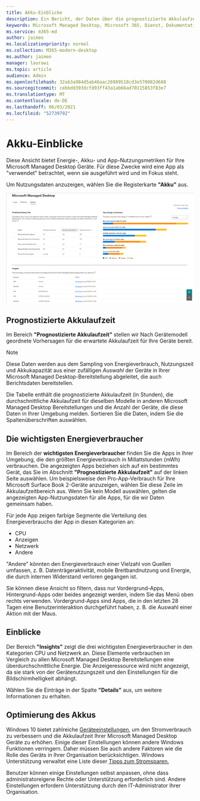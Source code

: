```yaml
---
title: Akku-Einblicke
description: Ein Bericht, der Daten über die prognostizierte Akkulaufzeit und die wichtigsten Energieverbraucher zeigt
keywords: Microsoft Managed Desktop, Microsoft 365, Dienst, Dokumentation
ms.service: m365-md
author: jaimeo
ms.localizationpriority: normal
ms.collection: M365-modern-desktop
ms.author: jaimeo
manager: laurawi
ms.topic: article
audience: Admin
ms.openlocfilehash: 32ab3a984d5ab46aac26989518cd3e570082d688
ms.sourcegitcommit: cebbdd393dcfd93ff43a1ab66ad70115853f83e7
ms.translationtype: MT
ms.contentlocale: de-DE
ms.lasthandoff: 06/03/2021
ms.locfileid: "52739792"
---
```

# <a name="battery-insights"></a>Akku-Einblicke
Diese Ansicht bietet Energie-, Akku- und App-Nutzungsmetriken für Ihre Microsoft Managed Desktop Geräte. Für diese Zwecke wird eine App als "verwendet" betrachtet, wenn sie ausgeführt wird und im Fokus steht.

Um Nutzungsdaten anzuzeigen, wählen Sie die Registerkarte **"Akku"** aus.

![Akkubereich: Pro Gerätemodell in oberer linker Ecke, oberer Energieverbraucher (nach App) oben rechts, Insights-Tabelle unten. Link "Dokumentation" oben rechts](../../media/insights_battery.png)

## <a name="predicted-battery-life"></a>Prognostizierte Akkulaufzeit

Im Bereich **"Prognostizierte Akkulaufzeit"** stellen wir Nach Gerätemodell geordnete Vorhersagen für die erwartete Akkulaufzeit für Ihre Geräte bereit.

> [!NOTE]
> Diese Daten werden aus dem Sampling von Energieverbrauch, Nutzungszeit und Akkukapazität aus einer zufälligen <em>Auswahl</em> der Geräte in Ihrer Microsoft Managed Desktop-Bereitstellung abgeleitet, die auch Berichtsdaten bereitstellen.

Die Tabelle enthält die prognostizierte Akkulaufzeit (in Stunden), die durchschnittliche Akkulaufzeit für dieselben Modelle in anderen Microsoft Managed Desktop Bereitstellungen und die Anzahl der Geräte, die diese Daten in Ihrer Umgebung melden. Sortieren Sie die Daten, indem Sie die Spaltenüberschriften auswählen.



## <a name="top-energy-consumers"></a>Die wichtigsten Energieverbraucher

Im Bereich der **wichtigsten Energieverbraucher** finden Sie die Apps in Ihrer Umgebung, die den größten Energieverbrauch in Millattstunden (mWh) verbrauchen. Die angezeigten Apps beziehen sich auf ein bestimmtes Gerät, das Sie im Abschnitt **"Prognostizierte Akkulaufzeit"** auf der linken Seite auswählen. Um beispielsweise den Pro-App-Verbrauch für Ihre Microsoft Surface Book 2-Geräte anzuzeigen, wählen Sie diese Zeile im Akkulaufzeitbereich aus. Wenn Sie kein Modell auswählen, gelten die angezeigten App-Nutzungsdaten für alle Apps, für die wir Daten gemeinsam haben.

 Für jede App zeigen farbige Segmente die Verteilung des Energieverbrauchs der App in diesen Kategorien an:

- CPU
- Anzeigen
- Netzwerk
- Andere

"Andere" könnten den Energieverbrauch einer Vielzahl von Quellen umfassen, z. B. Datenträgeraktivität, mobile Breitbandnutzung und Energie, die durch internen Widerstand verloren gegangen ist. 

Sie können diese Ansicht so filtern, dass nur Vordergrund-Apps, Hintergrund-Apps oder beides angezeigt werden, indem Sie das Menü oben rechts verwenden. Vordergrund-Apps sind Apps, die in den letzten 28 Tagen eine Benutzerinteraktion durchgeführt haben, z. B. die Auswahl einer Aktion mit der Maus.

## <a name="insights"></a>Einblicke

Der Bereich **"Insights"** zeigt die drei wichtigsten Energieverbraucher in den Kategorien CPU und Netzwerk an. Diese Elemente verbrauchen im Vergleich zu allen Microsoft Managed Desktop Bereitstellungen eine überdurchschnittliche Energie. Die Anzeigeressource wird nicht angezeigt, da sie stark von der Gerätenutzungszeit und den Einstellungen für die Bildschirmhelligkeit abhängt. 

Wählen Sie die Einträge in der Spalte **"Details"** aus, um weitere Informationen zu erhalten.

## <a name="battery-optimization"></a>Optimierung des Akkus

Windows 10 bietet zahlreiche [Geräteeinstellungen,](https://support.microsoft.com/help/20443/windows-10-battery-saving-tips) um den Stromverbrauch zu verbessern und die Akkulaufzeit Ihrer Microsoft Managed Desktop Geräte zu erhöhen. Einige dieser Einstellungen können andere Windows Funktionen verringern. Daher müssen Sie auch andere Faktoren wie die Rolle des Geräts in Ihrer Organisation berücksichtigen. Windows Unterstützung verwaltet eine Liste dieser [Tipps zum Stromsparen.](https://support.microsoft.com/help/20443/windows-10-battery-saving-tips)

Benutzer können einige Einstellungen selbst anpassen, ohne dass administratoreigene Rechte oder Unterstützung erforderlich sind. Andere Einstellungen erfordern Unterstützung durch den IT-Administrator Ihrer Organisation.
